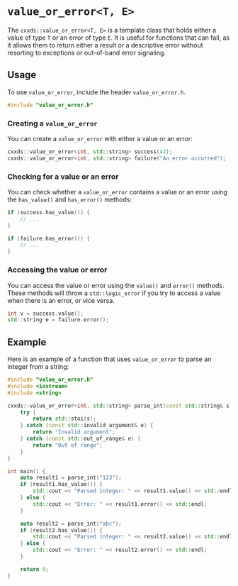 # `value_or_error<T, E>`

The `cxxds::value_or_error<T, E>` is a template class that holds either a value of type `T` or an error of type `E`. It is useful for functions that can fail, as it allows them to return either a result or a descriptive error without resorting to exceptions or out-of-band error signaling.

## Usage

To use `value_or_error`, include the header `value_or_error.h`.

```cpp
#include "value_or_error.h"
```

### Creating a `value_or_error`

You can create a `value_or_error` with either a value or an error:

```cpp
cxxds::value_or_error<int, std::string> success(42);
cxxds::value_or_error<int, std::string> failure("An error occurred");
```

### Checking for a value or an error

You can check whether a `value_or_error` contains a value or an error using the `has_value()` and `has_error()` methods:

```cpp
if (success.has_value()) {
    // ...
}

if (failure.has_error()) {
    // ...
}
```

### Accessing the value or error

You can access the value or error using the `value()` and `error()` methods. These methods will throw a `std::logic_error` if you try to access a value when there is an error, or vice versa.

```cpp
int v = success.value();
std::string e = failure.error();
```

## Example

Here is an example of a function that uses `value_or_error` to parse an integer from a string:

```cpp
#include "value_or_error.h"
#include <iostream>
#include <string>

cxxds::value_or_error<int, std::string> parse_int(const std::string& s) {
    try {
        return std::stoi(s);
    } catch (const std::invalid_argument& e) {
        return "Invalid argument";
    } catch (const std::out_of_range& e) {
        return "Out of range";
    }
}

int main() {
    auto result1 = parse_int("123");
    if (result1.has_value()) {
        std::cout << "Parsed integer: " << result1.value() << std::endl;
    } else {
        std::cout << "Error: " << result1.error() << std::endl;
    }

    auto result2 = parse_int("abc");
    if (result2.has_value()) {
        std::cout << "Parsed integer: " << result2.value() << std::endl;
    } else {
        std::cout << "Error: " << result2.error() << std::endl;
    }

    return 0;
}
```
